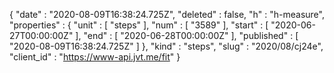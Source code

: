 {
  "date" : "2020-08-09T16:38:24.725Z",
  "deleted" : false,
  "h" : "h-measure",
  "properties" : {
    "unit" : [ "steps" ],
    "num" : [ "3589" ],
    "start" : [ "2020-06-27T00:00:00Z" ],
    "end" : [ "2020-06-28T00:00:00Z" ],
    "published" : [ "2020-08-09T16:38:24.725Z" ]
  },
  "kind" : "steps",
  "slug" : "2020/08/cj24e",
  "client_id" : "https://www-api.jvt.me/fit"
}
